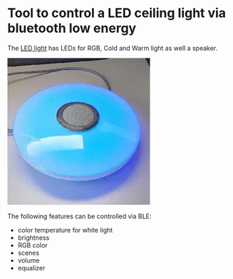 # Tool to control a LED ceiling light via bluetooth low energy

The [LED light](https://www.amazon.de/dp/B08ZXNG9BS) has LEDs for
RGB, Cold and Warm light as well a speaker.

![animation](light.gif)

The following features can be controlled via BLE:

- color temperature for white light
- brightness
- RGB color
- scenes
- volume
- equalizer
